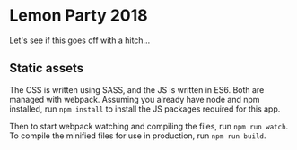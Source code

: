 # Lemon Party 2018
Let's see if this goes off with a hitch...


## Static assets

The CSS is written using SASS, and the JS is written in ES6. Both are managed
with webpack. Assuming you already have node and npm installed, run `npm install`
to install the JS packages required for this app.

Then to start webpack watching and compiling the files, run `npm run watch`. To
compile the minified files for use in production, run `npm run build`.
